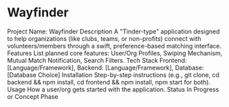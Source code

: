 # Wayfinder

Project Name: Wayfinder
Description	A "Tinder-type" application designed to help organizations (like clubs, teams, or non-profits) connect with volunteers/members through a swift, preference-based matching interface.
Features	List planned core features: User/Org Profiles, Swiping Mechanism, Mutual Match Notification, Search Filters.
Tech Stack	Frontend: [Language/Framework], Backend: [Language/Framework], Database: [Database Choice]
Installation	Step-by-step instructions (e.g., git clone, cd backend && npm install, cd frontend && npm install, npm start for both).
Usage	How a user/org gets started with the application.
Status	In Progress or Concept Phase
